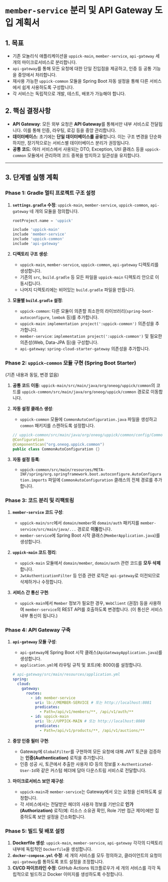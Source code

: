 # `member-service` 분리 및 API Gateway 도입 계획서

## 1. 목표

-   기존 모놀리식 애플리케이션을 `uppick-main`, `member-service`, `api-gateway` 세 개의 마이크로서비스로 분리합니다.
-   `api-gateway`를 통해 모든 요청에 대한 단일 진입점을 제공하고, 인증 등 공통 기능을 중앙에서 처리합니다.
-   재사용 가능한 `uppick-common` 모듈을 Spring Boot 자동 설정을 통해 다른 서비스에서 쉽게 사용하도록 구성합니다.
-   각 서비스는 독립적으로 개발, 테스트, 배포가 가능해야 합니다.

## 2. 핵심 결정사항

-   **API Gateway**: 모든 외부 요청은 **API Gateway**를 통해서만 내부 서비스로 전달됩니다. 이를 통해 인증, 라우팅, 로깅 등을 중앙 관리합니다.
-   **데이터베이스**: 초기에는 **단일 데이터베이스를 공유**합니다. 이는 구조 변경을 단순화하지만, 장기적으로는 서비스별 데이터베이스 분리가 권장됩니다.
-   **공통 코드**: 여러 서비스에서 사용되는 DTO, Exception, Util 클래스 등을 `uppick-common` 모듈에서 관리하여 코드 중복을 방지하고 일관성을 유지합니다.

---

## 3. 단계별 실행 계획

### Phase 1: Gradle 멀티 프로젝트 구조 설정

1.  **`settings.gradle` 수정**: `uppick-main`, `member-service`, `uppick-common`, `api-gateway` 네 개의 모듈을 정의합니다.

    ```gradle
    rootProject.name = 'uppick'

    include 'uppick-main'
    include 'member-service'
    include 'uppick-common'
    include 'api-gateway'
    ```

2.  **디렉토리 구조 생성**:
    -   `uppick-main`, `member-service`, `uppick-common`, `api-gateway` 디렉토리를 생성합니다.
    -   기존의 `src`, `build.gradle` 등 모든 파일을 `uppick-main` 디렉토리 안으로 이동시킵니다.
    -   나머지 디렉토리에는 비어있는 `build.gradle` 파일을 만듭니다.

3.  **모듈별 `build.gradle` 설정**:
    -   `uppick-common`: 다른 모듈이 의존할 최소한의 라이브러리(`spring-boot-autoconfigure`, `lombok` 등)를 추가합니다.
    -   `uppick-main`: `implementation project(':uppick-common')` 의존성을 추가합니다.
    -   `member-service`: `implementation project(':uppick-common')` 및 필요한 의존성(Web, Data-JPA 등)을 구성합니다.
    -   `api-gateway`: `spring-cloud-starter-gateway` 의존성을 추가합니다.

### Phase 2: `uppick-common` 모듈 구현 (Spring Boot Starter)

(기존 내용과 동일, 변경 없음)

1.  **공통 코드 이동**: `uppick-main/src/main/java/org/oneog/uppick/common`의 코드를 `uppick-common/src/main/java/org/oneog/uppick/common` 경로로 이동합니다.

2.  **자동 설정 클래스 생성**:
    -   `uppick-common` 모듈에 `CommonAutoConfiguration.java` 파일을 생성하고 `common` 패키지를 스캔하도록 설정합니다.

    ```java
    // uppick-common/src/main/java/org/oneog/uppick/common/config/CommonAutoConfiguration.java
    @Configuration
    @ComponentScan("org.oneog.uppick.common")
    public class CommonAutoConfiguration {}
    ```

3.  **자동 설정 등록**:
    -   `uppick-common/src/main/resources/META-INF/spring/org.springframework.boot.autoconfigure.AutoConfiguration.imports` 파일에 `CommonAutoConfiguration` 클래스의 전체 경로를 추가합니다.

### Phase 3: 코드 분리 및 리팩토링

1.  **`member-service` 코드 구성**:
    -   `uppick-main/src`에서 `domain/member`와 `domain/auth` 패키지를 `member-service/src/main/java/...` 경로로 **이동**합니다.
    -   `member-service`에 Spring Boot 시작 클래스(`MemberApplication.java`)를 생성합니다.

2.  **`uppick-main` 코드 정리**:
    -   `uppick-main` 모듈에서 `domain/member`, `domain/auth` 관련 코드를 **모두 삭제**합니다.
    -   `JwtAuthenticationFilter` 등 인증 관련 로직은 `api-gateway`로 이전되므로 삭제하거나 수정합니다.

3.  **서비스 간 통신 구현**:
    -   `uppick-main`에서 `Member` 정보가 필요한 경우, `WebClient` (권장) 등을 사용하여 `member-service`의 REST API를 호출하도록 변경합니다. (이 통신은 서비스 내부 통신이 됩니다.)

### Phase 4: API Gateway 구축

1.  **`api-gateway` 모듈 구성**:
    -   `api-gateway`에 Spring Boot 시작 클래스(`ApiGatewayApplication.java`)를 생성합니다.
    -   `application.yml`에 라우팅 규칙 및 포트(예: 8000)를 설정합니다.

    ```yaml
    # api-gateway/src/main/resources/application.yml
    spring:
      cloud:
        gateway:
          routes:
            - id: member-service
              uri: lb://MEMBER-SERVICE # 또는 http://localhost:8081
              predicates:
                - Path=/api/v1/members/**, /api/v1/auth/**
            - id: uppick-main
              uri: lb://UPPICK-MAIN # 또는 http://localhost:8080
              predicates:
                - Path=/api/v1/products/**, /api/v1/auctions/**
    ```

2.  **중앙 인증 필터 구현**:
    -   Gateway에 `GlobalFilter`를 구현하여 모든 요청에 대해 JWT 토큰을 검증하는 **인증(Authentication)** 로직을 추가합니다.
    -   인증 성공 시, 토큰에서 추출한 사용자 ID 등의 정보를 `X-Authenticated-User-Id`와 같은 커스텀 헤더에 담아 다운스트림 서비스로 전달합니다.

3.  **마이크로서비스 보안 재구성**:
    -   `uppick-main`과 `member-service`는 Gateway에서 오는 요청을 신뢰하도록 설정합니다.
    -   각 서비스에서는 전달받은 헤더의 사용자 정보를 기반으로 **인가(Authorization)** 로직(예: 리소스 소유권 확인, Role 기반 접근 제어)에만 집중하도록 보안 설정을 간소화합니다.

### Phase 5: 빌드 및 배포 설정

1.  **Dockerfile 생성**: `uppick-main`, `member-service`, `api-gateway` 각각의 디렉토리 내부에 독립적인 `Dockerfile`을 생성합니다.
2.  **`docker-compose.yml` 수정**: 세 개의 서비스를 모두 정의하고, 클라이언트의 요청이 `api-gateway`를 통하도록 포트 설정을 조정합니다.
3.  **CI/CD 파이프라인 수정**: GitHub Actions 워크플로우가 세 개의 서비스를 각각 독립적으로 빌드하고 Docker 이미지를 생성하도록 수정합니다.
